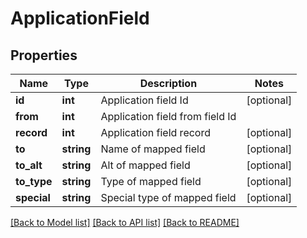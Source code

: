 # ApplicationField

## Properties
Name | Type | Description | Notes
------------ | ------------- | ------------- | -------------
**id** | **int** | Application field Id | [optional] 
**from** | **int** | Application field from field Id | 
**record** | **int** | Application field record | [optional] 
**to** | **string** | Name of mapped field | [optional] 
**to_alt** | **string** | Alt of mapped field | [optional] 
**to_type** | **string** | Type of mapped field | [optional] 
**special** | **string** | Special type of mapped field | [optional] 

[[Back to Model list]](../README.md#documentation-for-models) [[Back to API list]](../README.md#documentation-for-api-endpoints) [[Back to README]](../README.md)


